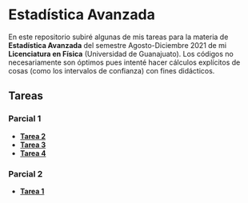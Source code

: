 # Estadística Avanzada
En este repositorio subiré algunas de mis tareas para la materia de __Estadística Avanzada__ del semestre Agosto-Diciembre 2021 de mi __Licenciatura en Física__ (Universidad de Guanajuato). Los códigos no necesariamente son óptimos pues intenté hacer cálculos explícitos de cosas (como los intervalos de confianza) con fines didácticos.

## Tareas
### Parcial 1
- [__Tarea 2__](/Tarea_2/Readme.md)
- [__Tarea 3__](/Tarea_3/Readme.md)
- [__Tarea 4__](/Tarea_4/Readme.md)

### Parcial 2
- [__Tarea 1__](/Parcial_2/Tarea_1/Readme.md)
